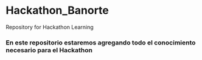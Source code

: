 # Hackathon_Banorte
Repository for Hackathon Learning
### En este repositorio estaremos agregando todo el conocimiento necesario para el Hackathon
